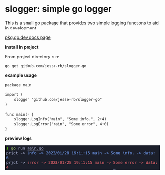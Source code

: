 # slogger: simple go logger

This is a small go package that provides two simple logging functions to aid in development

[pkg.go.dev docs page](https://pkg.go.dev/github.com/jesse-rb/slogger-go)


**install in project**

From project directory run:

```
go get github.com/jesse-rb/slogger-go 
```


**example usage**

```
package main

import (
	slogger "github.com/jesse-rb/slogger-go"
)

func main() {
    slogger.LogInfo("main", "Some info.", 2+4)
    slogger.LogError("main", "Some error", 4+0)
}
```

**preview logs**

![preview image A](previews/preview-a.png)
